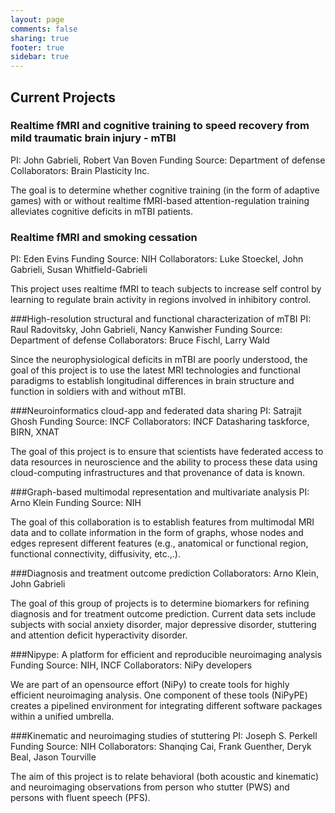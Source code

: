 ```yaml
---
layout: page
comments: false
sharing: true
footer: true
sidebar: true
---
```

## Current Projects

### Realtime fMRI and cognitive training to speed recovery from mild traumatic brain injury - mTBI

PI: John Gabrieli, Robert Van Boven
Funding Source: Department of defense
Collaborators: Brain Plasticity Inc.

The goal is to determine whether cognitive training (in the form of adaptive
games) with or without realtime fMRI-based attention-regulation training
alleviates cognitive deficits in mTBI patients.

### Realtime fMRI and smoking cessation

PI: Eden Evins
Funding Source: NIH
Collaborators: Luke Stoeckel, John Gabrieli, Susan Whitfield-Gabrieli

This project uses realtime fMRI to teach subjects to increase self control by
learning to regulate brain activity in regions involved in inhibitory control.

###High-resolution structural and functional characterization of mTBI
PI: Raul Radovitsky, John Gabrieli, Nancy Kanwisher
Funding Source: Department of defense
Collaborators: Bruce Fischl, Larry Wald

Since the neurophysiological deficits in mTBI are poorly understood, the goal of
this project is to use the latest MRI technologies and functional paradigms to
establish longitudinal differences in brain structure and function in soldiers
with and without mTBI.

###Neuroinformatics cloud-app and federated data sharing
PI: Satrajit Ghosh
Funding Source: INCF
Collaborators: INCF Datasharing taskforce, BIRN, XNAT

The goal of this project is to ensure that scientists have federated access to
data resources in neuroscience and the ability to process these data using
cloud-computing infrastructures and that provenance of data is known.

###Graph-based multimodal representation and multivariate analysis
PI: Arno Klein
Funding Source: NIH

The goal of this collaboration is to establish features from multimodal MRI data
and to collate information in the form of graphs, whose nodes and edges
represent different features (e.g., anatomical or functional region, functional
connectivity, diffusivity, etc.,.).

###Diagnosis and treatment outcome prediction
Collaborators: Arno Klein, John Gabrieli

The goal of this group of projects is to determine biomarkers for refining
diagnosis and for treatment outcome prediction. Current data sets include
subjects with social anxiety disorder, major depressive disorder, stuttering and
attention deficit hyperactivity disorder.

###Nipype: A platform for efficient and reproducible neuroimaging analysis
Funding Source: NIH, INCF
Collaborators: NiPy developers

We are part of an opensource effort (NiPy) to create tools for highly efficient
neuroimaging analysis. One component of these tools (NiPyPE) creates a pipelined
environment for integrating different software packages within a unified
umbrella.

###Kinematic and neuroimaging studies of stuttering
PI: Joseph S. Perkell
Funding Source: NIH
Collaborators: Shanqing Cai, Frank Guenther, Deryk Beal, Jason Tourville

The aim of this project is to relate behavioral (both acoustic and kinematic)
and neuroimaging observations from person who stutter (PWS) and persons with
fluent speech (PFS).